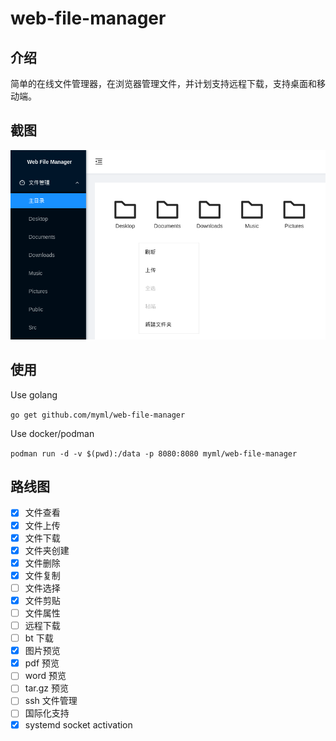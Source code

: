 # web-file-manager

## 介绍

简单的在线文件管理器，在浏览器管理文件，并计划支持远程下载，支持桌面和移动端。

## 截图

![截图](./screenshots/main.png)

## 使用

Use golang

`go get github.com/myml/web-file-manager`

Use docker/podman

`podman run -d -v $(pwd):/data -p 8080:8080 myml/web-file-manager`

## 路线图

- [x] 文件查看
- [x] 文件上传
- [x] 文件下载
- [x] 文件夹创建
- [x] 文件删除
- [x] 文件复制
- [ ] 文件选择
- [x] 文件剪贴
- [ ] 文件属性
- [ ] 远程下载
- [ ] bt 下载
- [x] 图片预览
- [x] pdf 预览
- [ ] word 预览
- [ ] tar.gz 预览
- [ ] ssh 文件管理
- [ ] 国际化支持
- [x] systemd socket activation
